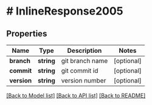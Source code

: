 # # InlineResponse2005

## Properties

Name | Type | Description | Notes
------------ | ------------- | ------------- | -------------
**branch** | **string** | git branch name | [optional] 
**commit** | **string** | git commit id | [optional] 
**version** | **string** | version number | [optional] 

[[Back to Model list]](../../README.md#documentation-for-models) [[Back to API list]](../../README.md#documentation-for-api-endpoints) [[Back to README]](../../README.md)



